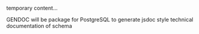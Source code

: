 temporary content...

GENDOC will be package for PostgreSQL to generate jsdoc style technical documentation of schema
